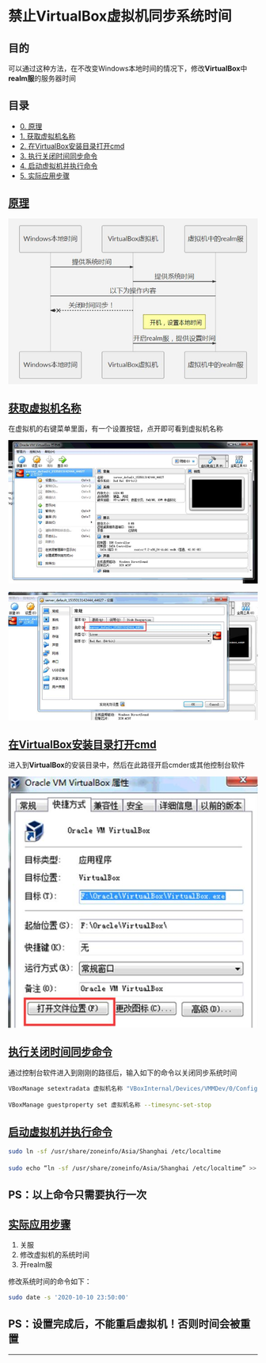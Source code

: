 # 禁止VirtualBox虚拟机同步系统时间

## 目的

可以通过这种方法，在不改变Windows本地时间的情况下，修改**VirtualBox**中**realm服**的服务器时间

## 目录

* [0. 原理](#原理)
* [1. 获取虚拟机名称](#获取虚拟机名称)
* [2. 在VirtualBox安装目录打开cmd](#在virtualbox安装目录打开cmd)
* [3. 执行关闭时间同步命令](#执行关闭时间同步命令)
* [4.	启动虚拟机并执行命令](#启动虚拟机并执行命令)
* [5.	实际应用步骤](#实际应用步骤)

## [原理](#目录)

![avatar](/res/TIM截图20200219160519.jpg)

## [获取虚拟机名称](#目录)

在虚拟机的右键菜单里面，有一个设置按钮，点开即可看到虚拟机名称

![avatar](/res/TIM截图20200219141132.jpg)

![avatar](/res/TIM截图20200219142353.jpg)

## [在VirtualBox安装目录打开cmd](#目录)

进入到**VirtualBox**的安装目录中，然后在此路径开启cmder或其他控制台软件

![avatar](/res/TIM截图20200219145954.jpg)

## [执行关闭时间同步命令](#目录)

通过控制台软件进入到刚刚的路径后，输入如下的命令以关闭同步系统时间

```bash
VBoxManage setextradata 虚拟机名称 "VBoxInternal/Devices/VMMDev/0/Config/GetHostTimeDisabled" "1"

VBoxManage guestproperty set 虚拟机名称 --timesync-set-stop
```

## [启动虚拟机并执行命令](#目录)

```bash
sudo ln -sf /usr/share/zoneinfo/Asia/Shanghai /etc/localtime

sudo echo “ln -sf /usr/share/zoneinfo/Asia/Shanghai /etc/localtime” >> /etc/rc.local
```

## PS：以上命令只需要执行一次

## [实际应用步骤](#目录)

1. 关服
2. 修改虚拟机的系统时间
3. 开realm服

修改系统时间的命令如下：

```bash
sudo date -s '2020-10-10 23:50:00'
```

## PS：设置完成后，不能重启虚拟机！否则时间会被重置

---
